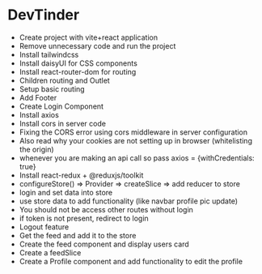 # DevTinder

- Create project with vite+react application
- Remove unnecessary code and run the project
- Install tailwindcss
- Install daisyUI for CSS components
- Install react-router-dom for routing
- Children routing and Outlet
- Setup basic routing
- Add Footer
- Create Login Component
- Install axios
- Install cors in server code
- Fixing the CORS error using cors middleware in server configuration
- Also read why your cookies are not setting up in browser (whitelisting the origin)
- whenever you are making an api call so pass axios = {withCredentials: true}
- Install react-redux + @reduxjs/toolkit
- configureStore() => Provider => createSlice => add reducer to store
- login and set data into store
- use store data to add functionality (like navbar profile pic update)
- You should not be access other routes without login
- if token is not present, redirect to login
- Logout feature
- Get the feed and add it to the store
- Create the feed component and display users card
- Create a feedSlice
- Create a Profile component and add functionality to edit the profile
